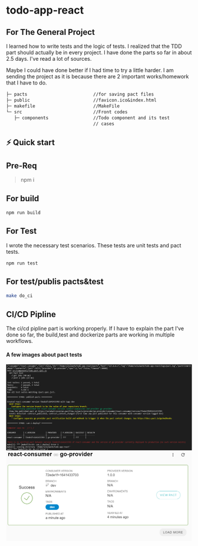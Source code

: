 # todo-app-react

## For The General Project

I learned how to write tests and the logic of tests. I realized that the TDD part should actually be in every project. I have done the parts so far in about 2.5 days. I've read a lot of sources.

Maybe I could have done better if I had time to try a little harder. I am sending the project as it is because there are 2 important works/homework that I have to do.

```
├─ pacts                         //for saving pact files
├─ public                        //favicon.ico&index.html
├─ makefile                      //MakeFile 
└─ src                           //Front codes 
   ├─ components                 //Todo component and its test 
                                 // cases 

```

## ⚡️ Quick start



## Pre-Req
> npm i

## For build

```bash
npm run build
```
## For Test
I wrote the necessary test scenarios. These tests are unit tests and pact tests.
```bash
npm run test
```
## For test/publis pacts&test
```bash
make do_ci
```

## CI/CD Pipline
The ci/cd pipline part is working properly. If I have to explain the part I've done so far, the build,test and dockerize parts are working in multiple workflows.

#### A few images about pact tests

<img src="./images/comment-line-test-success-raect.png"/>

<img src="./images/pact-success.png"/>
